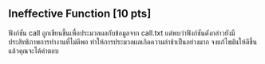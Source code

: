 ## Ineffective Function [10 pts]

ฟังก์ชัน call ถูกเขียนขึ้นเพื่อประมวลผลกับข้อมูลจาก call.txt แต่พบว่าฟังก์ชันดังกล่าวยังมีประสิทธิภาพการทำงานที่ไม่ดีพอ ทำให้การประมวลผลเกิดความล่าช้าเป็นอย่างมาก จงแก้ไขมันให้ดีขึ้นแล้วคุณจะได้คำตอบ
